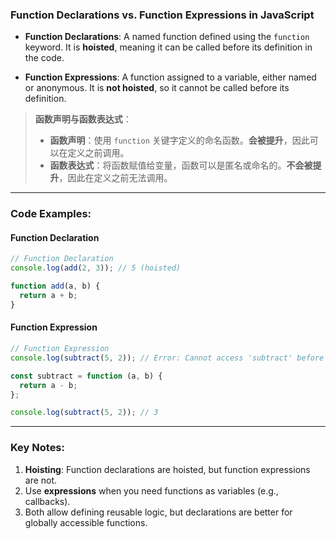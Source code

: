 ### Function Declarations vs. Function Expressions in JavaScript

<audio src="C:\Users\10691\Downloads\- __Function De.mp3"></audio>

- **Function Declarations**: A named function defined using the `function` keyword. It is **hoisted**, meaning it can be called before its definition in the code.

- **Function Expressions**: A function assigned to a variable, either named or anonymous. It is **not hoisted**, so it cannot be called before its definition.

> **函数声明与函数表达式**：
>
> <audio src="C:\Users\10691\Downloads\- 函数声明：使用 `func.mp3"></audio>
>
> - **函数声明**：使用 `function` 关键字定义的命名函数。**会被提升**，因此可以在定义之前调用。
> - **函数表达式**：将函数赋值给变量，函数可以是匿名或命名的。**不会被提升**，因此在定义之前无法调用。

---

### Code Examples:

<audio src="C:\Users\10691\Downloads\这段代码展示了函数声明和函数表.mp3"></audio>

#### **Function Declaration**
```javascript
// Function Declaration
console.log(add(2, 3)); // 5 (hoisted)

function add(a, b) {
  return a + b;
}
```

#### **Function Expression**
```javascript
// Function Expression
console.log(subtract(5, 2)); // Error: Cannot access 'subtract' before initialization

const subtract = function (a, b) {
  return a - b;
};

console.log(subtract(5, 2)); // 3
```

---

### Key Notes:
1. **Hoisting**: Function declarations are hoisted, but function expressions are not.
2. Use **expressions** when you need functions as variables (e.g., callbacks).
3. Both allow defining reusable logic, but declarations are better for globally accessible functions.